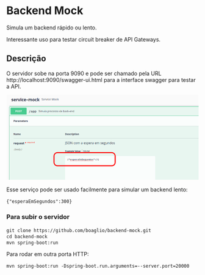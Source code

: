 Backend Mock
======================

Simula um backend rápido ou lento. 

Interessante uso para testar circuit breaker de API Gateways.

Descrição
---------

O servidor sobe na porta 9090 e pode ser chamado pela URL http://localhost:9090/swagger-ui.html 
para a interface swagger para testar a API.

![swagger](doc/doc1.png)

Esse serviço pode ser usado facilmente para simular um backend lento:

```
{"esperaEmSegundos":300}
```

### Para subir o servidor

```
git clone https://github.com/boaglio/backend-mock.git
cd backend-mock
mvn spring-boot:run
```

Para rodar em outra porta HTTP:

```
mvn spring-boot:run -Dspring-boot.run.arguments=--server.port=20000
```
